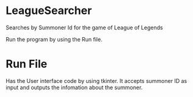 # LeagueSearcher
Searches by Summoner Id for the game of League of Legends

Run the program by using the Run file.


# Run File
  Has the User interface code by using tkinter. It accepts summoner ID as input and outputs the infomation about the summoner. 
  
